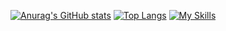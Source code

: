 [![Anurag's GitHub stats](https://github-readme-stats.vercel.app/api?username=LuizinDoTI&show_icons=true&theme=radical)](https://github.com/anuraghazra/github-readme-stats)
[![Top Langs](https://github-readme-stats.vercel.app/api/top-langs/?username=LuizinDoTI&layout=compact)](https://github.com/anuraghazra/github-readme-stats&theme=merko)
[![My Skills](https://skillicons.dev/icons?i=js,html,css,mysql,cs,py,postrgres)](https://skillicons.dev)
